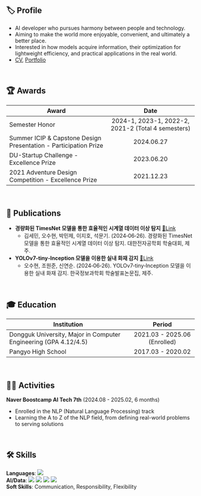 ## 🏷️ Profile

- AI developer who pursues harmony between people and technology.
- Aiming to make the world more enjoyable, convenient, and ultimately a better place.
- Interested in how models acquire information, their optimization for lightweight efficiency, and practical applications in the real world.  
- [CV](https://drive.google.com/file/d/14EAIE5Oq2qOO7uHhsONAczuHV3qpL9bv/view?usp=sharing), [Portfolio](https://www.figma.com/deck/qw1p6ZUBtu2er92kzVx2NT/%EC%98%A4%EC%88%98%ED%98%84_Portfolio?node-id=1-42&t=xeH09hFVZkx72JOi-1)

<br>

## 🏆 Awards

| Award | Date |
| --- | :---: |
| Semester Honor | 2024-1, 2023-1, 2022-2, 2021-2 (Total 4 semesters) |
| Summer ICIP & Capstone Design Presentation - Participation Prize | 2024.06.27 |
| DU-Startup Challenge - Excellence Prize | 2023.06.20 |
| 2021 Adventure Design Competition - Excellence Prize | 2021.12.23 |

<br>

## 📝 Publications

- **경량화된 TimesNet 모델을 통한 효율적인 시계열 데이터 이상 탐지** [🔗Link](https://drive.google.com/file/d/1NGRBphErrZo1d0yY_56uqlVSPey1Isu1/view?usp=sharing)
  - 김세민, 오수현, 박민제, 이지호, 석문기. (2024‐06‐26). 경량화된 TimesNet 모델을 통한 효율적인 시계열 데이터 이상 탐지. 대한전자공학회 학술대회, 제주.
- **YOLOv7‐tiny‐Inception 모델을 이용한 실내 화재 감지** [🔗Link](https://drive.google.com/file/d/1BHM192cy6AExXA1leQqYPym5FgBvG6J0/view?usp=sharing)
  - 오수현, 조원준, 신연순. (2024‐06‐26). YOLOv7‐tiny‐Inception 모델을 이용한 실내 화재 감지. 한국정보과학회 학술발표논문집, 제주.

<br>

## 🎓 Education

| Institution | Period |
| --- | :---: |
| Dongguk University, Major in Computer Engineering (GPA 4.12/4.5) | 2021.03 - 2025.06 (Enrolled) |
| Pangyo High School | 2017.03 - 2020.02 |

<br>

## 👩‍💻 Activities

**Naver Boostcamp AI Tech 7th** (2024.08 - 2025.02, 6 months)  
- Enrolled in the NLP (Natural Language Processing) track  
- Learning the A to Z of the NLP field, from defining real-world problems to serving solutions  

<br>

## 🛠️ Skills

**Languages**: 
<img src="https://img.shields.io/badge/python-3776AB?style=for-the-badge&logo=python&logoColor=white">  
**AI/Data**: 
<img src="https://img.shields.io/badge/Hugging Face-FFD21E?style=for-the-badge&logo=Hugging Face&logoColor=white"> 
<img src="https://img.shields.io/badge/PyTorch-EE4C2C?style=for-the-badge&logo=PyTorch&logoColor=white"> 
<img src="https://img.shields.io/badge/pandas-150458?style=for-the-badge&logo=pandas&logoColor=white"> 
<img src="https://img.shields.io/badge/NumPy-013243?style=for-the-badge&logo=NumPy&logoColor=white">  
**Soft Skills**: Communication, Responsibility, Flexibility
